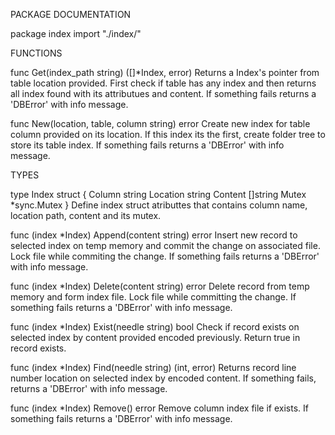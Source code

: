 PACKAGE DOCUMENTATION

package index
    import "./index/"


FUNCTIONS

func Get(index_path string) ([]*Index, error)
    Returns a Index's pointer from table location provided. First check if
    table has any index and then returns all index found with its
    attributues and content. If something fails returns a 'DBError' with
    info message.

func New(location, table, column string) error
    Create new index for table column provided on its location. If this
    index its the first, create folder tree to store its table index. If
    something fails returns a 'DBError' with info message.

TYPES

type Index struct {
    Column   string
    Location string
    Content  []string
    Mutex    *sync.Mutex
}
    Define index struct atributtes that contains column name, location path,
    content and its mutex.

func (index *Index) Append(content string) error
    Insert new record to selected index on temp memory and commit the change
    on associated file. Lock file while commiting the change. If something
    fails returns a 'DBError' with info message.

func (index *Index) Delete(content string) error
    Delete record from temp memory and form index file. Lock file while
    committing the change. If something fails returns a 'DBError' with info
    message.

func (index *Index) Exist(needle string) bool
    Check if record exists on selected index by content provided encoded
    previously. Return true in record exists.

func (index *Index) Find(needle string) (int, error)
    Returns record line number location on selected index by encoded
    content. If something fails, returns a 'DBError' with info message.

func (index *Index) Remove() error
    Remove column index file if exists. If something fails returns a
    'DBError' with info message.
